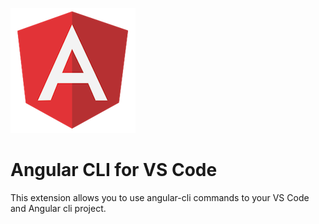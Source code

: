 ![](images/angular.jpg)
# Angular CLI for VS Code

This extension allows you to use angular-cli commands to your VS Code and Angular cli project.

